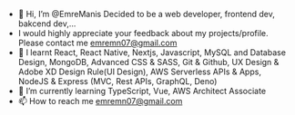 - 👋 Hi, I’m @EmreManis Decided to be a web developer, frontend dev, bakcend dev,...
- I would highly appreciate your feedback about my projects/profile. Please contact me emremn07@gmail.com
- 👀 I learnt  React, React Native, Nextjs, Javascript, MySQL and Database Design, MongoDB, Advanced CSS & SASS, Git & Github, UX Design & Adobe XD Design Rule(UI Design), AWS Serverless APIs & Apps, NodeJS & Express (MVC, Rest APIs, GraphQL, Deno)
- 🌱 I’m currently learning TypeScript,  Vue, AWS Architect Associate  
- 📫 How to reach me emremn07@gmail.com

